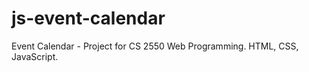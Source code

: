 js-event-calendar
=================

Event Calendar - Project for CS 2550 Web Programming. HTML, CSS, JavaScript.

